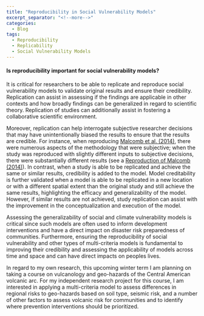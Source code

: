 ```yaml
---
title: "Reproducibility in Social Vulnerability Models"
excerpt_separator: "<!--more-->"
categories:
  - Blog
tags:
  - Reproducibility
  - Replicability
  - Social Vulnerability Models
---
```


#### Is reproducibility important for social vulnerability models?

It is critical for researchers to be able to replicate and reproduce social vulnerability models to validate original results and ensure their credibility. Replication can assist in assessing if the findings are applicable in other contexts and how broadly findings can be generalized in regard to scientific theory. Replication of studies can additionally assist in fostering a collaborative scientific environment.

Moreover, replication can help interrogate subjective researcher decisions that may have unintentionally biased the results to ensure that the results are credible. For instance, when reproducing [Malcomb et al. (2014)](https://doi.org/10.1016/j.apgeog.2014.01.004), there were numerous aspects of the methodology that were subjective; when the study was reproduced with slightly different inputs to subjective decisions, there were substantially different results (see a [Reproduction of Malcomb (2014)](https://gshanleybarr.github.io/RPr-Malcomb-2014/)). In contrast, when a study is able to be replicated and achieve the same or similar results, credibility is added to the model. Model creditability is further validated when a model is able to be replicated in a new location or with a different spatial extent than the original study and still achieve the same results, highlighting the efficacy and generalizability of the model. However, if similar results are not achieved, study replication can assist with the improvement in the conceptualization and execution of the model.

Assessing the generalizability of social and climate vulnerability models is critical since such models are often used to inform development interventions and have a direct impact on disaster risk preparedness of communities. Furthermore, ensuring the reproducibility of social vulnerability and other types of multi-criteria models is fundamental to improving their credibility and assessing the applicability of models across time and space and can have direct impacts on peoples lives.  

In regard to my own research, this upcoming winter term I am planning on taking a course on vulcanology and geo-hazards of the Central American volcanic arc. For my independent research project for this course, I am interested in applying a multi-criteria model to assess differences in regional risks to geo-hazards based on soil type, seismic risk, and a number of other factors to assess volcanic risk for communities and to identify where prevention interventions should be prioritized. 
